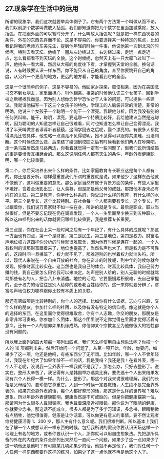 ## 27.现象学在生活中的运用
所谓的现象学，我们这次就要举具体例子了。它有两个方法第一个叫做从而不论，我们以前那个数学叫做放入括弧，我们都知道你把几个数字在里面加减乘除，放入括弧，在把跟外面的可以暂时分开了。什么叫放入括弧呢？就是把一样东西次要的条件，外在的东西先存而不论，这是不容易的。你要选择某一种特定的焦点，比如我记得我的老师方东美先生，提到他年轻的时候一件事，他说他第一次到北京的时候呢，特别去看天坛。他绕了一圈从左边绕过去，右边绕过来，走远一点走近一点，怎么看都看不到天坛的全貌。这个时候呢，忽然天上有一只大雁飞过叫了一声，他抬头一看大雁，然后从大雁的角度往下看，才掌握到天堂的全貌。换句话说，人有时候要认识一样东西，你不能只从自己的角度，甚至你要跳开自己的角度，从另外一个更高的地方，更远的地方看，才能看到它的全面。


这是一个很简单的例子，这是不容易的。他回家乡探亲，顺便相亲，因为在美国念书交不到女朋友，家里面担心，叫他相亲。相亲的时候他认识三个女孩子，回到学校之后呢找我商量。因为别人想你念哲学恐怕对于人生的问题，可以提供一些建议。我就请他描写一下这三个女孩子的特色。学理工的人脑袋非常的清楚，非常的明确，他说三个女孩子一个聪明一个能干一个漂亮。我跟他分析，因为我没有别的任何资料嘛。能干，聪明，漂亮，要选哪一个特质比较好，我给他建议当然是选聪明，因为聪明的人知道怎样让自己很难看，同时也知道怎么样让自己变得漂亮。我讲了半天叫做言者谆谆听者藐藐，这同学回去之后呢，娶个漂亮的。有很多人都觉得漂亮比较具体，他忽略一点漂亮不见得聪明，她不见得可以跟你共患难，没法判断。这个时候该怎么做，后来结了婚回到校园之后有时候看到他们两人在吵架吧，走一条马路居然走马路两边，你看着就觉得一定有一些问题了，但我们说所谓结婚的事是要慢慢互相磨合的。那么这说明任何人都有天生的条件，年龄外表健康聪明，哪一个比较重要。


第二个，你后天培养出来什么样的条件，比如家庭教育专长职业这是每个人都有的。你还是要分析，哪样最重要我们所谓的重要就是说，如果他少了这样东西他就不像他了，这叫做重要的意思。那么家庭当然有属于背景方面的条件，有些人家里环境好，含着金汤匙出生，让人羡慕，但是那是他父母的成就。那跟他本身未必有内在的关联。第二是教育，你学什么科系的，你受过什么样的教育，有什么样的水平。第三个是专长，这个比较特别。在社会每一个人都需要有专长，这个专长，可以跟着你，我们说万贯家财不如一技在身，所讲的就是专长。最后是职业，职业当然很好，但是不要忘记现在仍在调查发现，一个人一生里面至少换三到五种职业。所以这四样列出来的话你就要问哪样比较重要，我是推荐专长重要。


第三点是，你在社会上呆一段时间之后有一个年纪了，有什么具体的成就呢？那这一方面也有四点，第一个是财富，第二是民生，第三是地位，第四是权力。财富名声地位权力这四样你分析的时候就很难取舍，因为他有时候是连在一起的，一个人有权利的话那财富跟着来了，地位也提高了，当然名声也大了。但是权力是不可靠的，这段时间一旦换班了，权力就不见了，那难道别的也学着权力就消失吗。所以，现代人来说在一个自由开放的社会，你在奋斗的时候呢，到中年的时候你就会发现，好像财富比较实在。这当然也是我自己的体会。财富比较具体，我自己努力赚的钱，我自己要怎么用它我可以来决定。名声是别人给的，别人无聊的时候就骂骂那些有名的人，把当八卦来消遣。地位的话呢，它要慢慢累积很难，去自己掌握的，至于权力的话往往是别人给你的或者老百姓给你的。这一来你就要分辨了，财富名声地位权力哪样跟你比较有本质上的关联。


那还有第四项是比较特别的，你个人的选择。比如你有什么证据，志向与兴趣，交什么样的朋友，参加什么样的社团，以及你有没有特定的信仰呢，像这就是你个人的选择的东西，在这里面你觉得很难取舍，你有个人志趣，你交的朋友，那朋友是非常非常可贵的。你参加什么团体，那这个团里说不定你觉得在里面才觉得活着有意义。还有一个人的信仰如果机缘成熟，你信仰某个宗教甚至为他做很大的牺牲都没有问题的。


所以我上面列的四大项每一项列出四点，我们怎么样使用自由想象法呢？你把一个人的 16 项都列出来，然后开始问一个问题了，从第一项开始，年龄，你要问，如果少了这一项，他还是他吗，有些东西少了无所谓。比如年龄，哪一个人不曾年轻过，我现在年纪大了如果年龄不一样的话，我是我吗？我还是我！在看外表，哪一个人不老呢，没说我一旦外表不一样我就不是我了，那怎么办，只好去整形了。说实在，整形太辛苦了，我记得有人是韩国举办选美比赛，要先选十个人出来结果发现有六个人长得一模一样。为什么，整形了。那这个对我来说很难理解，我们的长相是父母给的，要珍惜它尊重它。人到一个时候一定要觉悟，人生绝不是完全靠外表的。如果完全靠外表的话，每个人都好整形的话，那这是什么样的世界呢？难以想象。所以年龄外表健康聪明，健康当然是不可或缺的。但是你把健康摆第一位，那请问为什么很多人戴眼镜呢，我也戴着深度近视眼镜。那你说为了眼睛的健康，你就要少念书，那这话不能成立，很多人都是为了多学习知识，多念书，眼睛稍微有点牺牲，他觉得值得。健康是让你活着，可以做更有意义的事情。要不然让观者维持健康活得 1、200 岁，那人生有什么意义呢。我们很难判断。所以基本上我们在了解一个人或想认识一样东西的时候，包括我所说的假设你要认识天坛这样一个地理上有名的地方，或者你要认识一个人，那你就可以用自由想象法。先把那所具备的外在的内在的条件全部列出来然后一直问一个问题，如果少了这一点如果少了这一项他还是他吗？有可能某几项如果少的话，他就不再是他了。我们对任何一个人任何一样东西都要作这样的练习，如果少了这一点他就不再是他这个人了。

